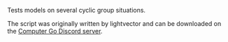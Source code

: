Tests models on several cyclic group situations.

The script was originally written by lightvector and can be downloaded on the
[Computer Go Discord
server](https://discord.com/channels/417022162348802048/459783732182777876/1079124172338368633).
